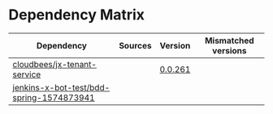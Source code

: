 # Dependency Matrix

Dependency | Sources | Version | Mismatched versions
---------- | ------- | ------- | -------------------
[cloudbees/jx-tenant-service](https://github.com/cloudbees/jx-tenant-service) |  | [0.0.261](https://github.com/cloudbees/jx-tenant-service/releases/tag/v0.0.261) | 
[jenkins-x-bot-test/bdd-spring-1574873941](https://github.com/jenkins-x-bot-test/bdd-spring-1574873941.git) |  | []() | 
